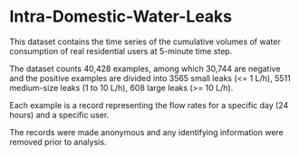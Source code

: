 # Intra-Domestic-Water-Leaks
This dataset contains the time series of the cumulative volumes of water consumption of real residential users at 5-minute time step.

The dataset counts 40,428 examples, among which 30,744 are negative and the positive examples are divided into 3565 small leaks (<= 1 L/h), 5511 medium-size leaks (1 to 10 L/h), 608 large leaks (>= 10 L/h).

Each example is a record representing the flow rates for a specific day (24 hours) and a specific user.

The records were made anonymous and any identifying information were removed prior to analysis. 
